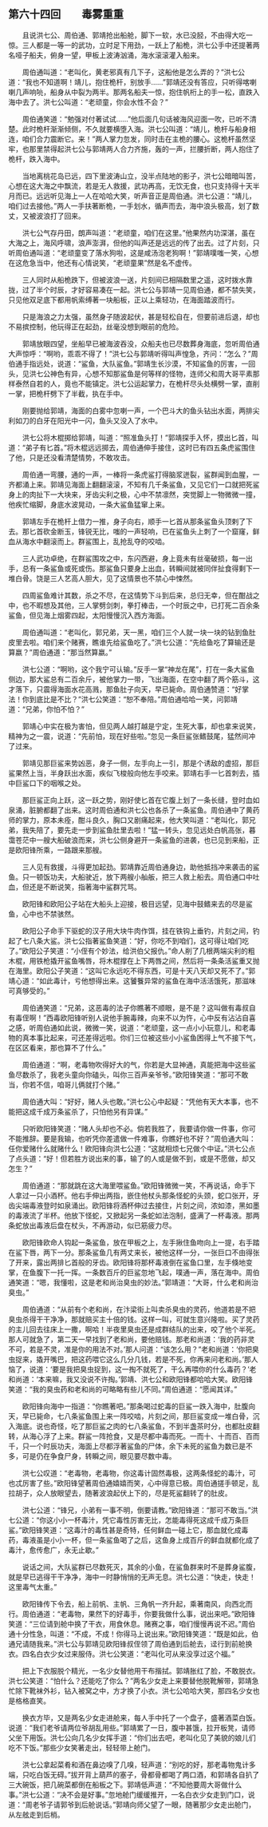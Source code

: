## 第六十四回　　毒雾重重

　　且说洪七公、周伯通、郭靖抢出船舱，脚下一软，水已没胫，不由得大吃一惊。三人都是一等一的武功，立时足下用劲，一跃上了船桅，洪七公手中还提著两名哑子船夫，俯身一望，甲板上波涛汹涌，海水滚滚灌入船来。

　　周伯通叫道：“老叫化，黄老邪真有几下子，这船他是怎么弄的？”洪七公道：“我也不知道啊！靖儿，抱住桅杆，别放手……”郭靖还没有答应，只听得喀喇喇几声响喨，船身从中裂为两半。那两名船夫一惊，抱住帆桁上的手一松，直跌入海中去了。洪七公叫道：“老顽童，你会水性不会？”

　　周伯通笑道：“勉强对付著试试……”他后面几句话被海风迎面一吹，已听不清楚。此时桅杆渐渐倾侧，不久就要横堕入海。洪七公叫道：“靖儿，桅杆与船身相连，咱们合力震断它。来！”两人掌力忽发，同时击在主桅的腰心。这桅杆虽然坚牢，也那里禁得起洪七公与郭靖两人合力齐施，轰的一声，拦腰折断，两人抱住了桅杆，跌入海中。

　　当地离桃花岛已远，四下里波涛山立，没半点陆地的影子，洪七公暗暗叫苦，心想在这大海之中飘流，若是无人救援，武功再高，无饮无食，也只支持得十天半月而已。远远听见海上一人在哈哈大笑，听声音正是周伯通。洪七公道：“靖儿，咱们过去接他。”两人一手扶著断桅，一手划水，循声而去，海中浪头极高，划了数丈，又被波浪打了回来。

　　洪七公气存丹田，朗声叫道：“老顽童，咱们在这里。”他果然内功深湛，虽在大海之上，海风呼啸，浪声澎湃，但他的叫声还是远远的传了出去。过了片刻，只听周伯通叫道：“老顽童变了落水狗啦，这是咸汤泡老狗啊！”郭靖噗嗤一笑，心想在这危急当中，他还有心情说笑，“老顽童果”然是名不虚传。

　　三人同时从船桅跌下，但被波浪一送，片刻间已相隔数里之遥，这时拨水靠拢，过了半个时辰，才好容易凑在一起。洪七公与郭靖一见周伯通，都不禁失笑，只见他双足底下都用帆索缚著一块船板，正以上乘轻功，在海面踏波而行。

　　只是海浪之力太强，虽然身子随波起伏，甚是轻松自在，但要前进后退，却也不易摈控制，他玩得正在起劲，丝毫没想到眼前的危险。

　　郭靖放眼四望，坐船早已被海波吞没，众船夫也已尽数葬身海底，忽听周伯通大声惊呼：“啊哟，乖乖不得了！”洪七公与郭靖听得叫声惶急，齐问：“怎么？”周伯通手指远处，说道：“鲨鱼，大队鲨鱼。”郭靖生长沙漠，不知鲨鱼的厉害，一回头，见洪七公神色有异，心想不知那鲨鱼是何等样的怪物，连师父和周大哥平素那样泰然自若的人，竟也不能镇定。洪七公运起掌力，在桅杆尽头处横劈一掌，直削一掌，把桅杆劈下了半截，执在手中。

　　刚要抛给郭靖，海面的白雾中忽喇一声，一个巴斗大的鱼头钻出水面，两排尖利如刀的白牙在阳光中一闪，鱼头又没入了水中。

　　洪七公将木棍掷给郭靖，叫道：“照准鱼头打！”郭靖探手入怀，摸出匕首，叫道：“弟子有匕首。”将木棍远远掷去，周伯通伸手接住，这时已有四五条虎鲨围住了他，只是还没看清楚情势，不敢攻击。

　　周伯通一弯腰，通的一声，一棒将一条虎鲨打得脑浆迸裂，鲨群闻到血腥，一齐都涌上来。郭靖见海面上翻翻滚滚，不知有几千条鲨鱼，又见它们一口就把死鲨身上的肉扯下一大块来，牙齿尖利之极，心中不禁凛然，突觉脚上一物微微一撞，他疾忙缩脚，身底水波晃动，一条大鲨鱼猛窜上来。

　　郭靖左手在桅杆上借力一推，身子向右，顺手一匕首从那条鲨鱼头顶剌了下去。那匕首砍金断玉，锋锐无比，嗤的一声轻响，已在鲨鱼头上刺了一个窟窿，鲜血从海水中翻滚而上。群鲨围上，乱抢乱夺的咬啮。

　　三人武功卓绝，在群鲨围攻之中，东闪西避，身上竟未有丝毫破损，每一出手，总有一条鲨鱼或死或伤。那鲨鱼只要身上出血，转瞬间就被同伴扯食得剩下一堆白骨。饶是三人艺高人胆大，见了这情景也不禁心中悚然。

　　四周鲨鱼难计其数，杀之不尽，在这情势下斗到后来，总归无幸，但在酣战之中，也不暇想及其他，三人掌劈剑刺，拳打棒击，一个时辰之中，已打死二百余条鲨鱼，但见海上烟雾四起，太阳慢慢沉入西方海面。

　　周伯通叫道：“老叫化，郭兄弟，天一黑，咱们三个人就一块一块的钻到鱼肚皮里去啦。咱们来个赌赛，瞧谁先给鲨鱼吃了。”洪七公道：“先给鱼吃了算输还是算嬴？”周伯通道：“那当然算嬴。”

　　洪七公道：“啊哟，这个我宁可认输。”反手一掌“神龙在尾”，打在一条大鲨鱼侧边，那大鲨总有二百余斤，被他掌力一带，飞出海面，在空中翻了两个筋斗，这才落下，只震得海面水花高溅，那鱼肚子向天，早已毙命。周伯通赞道：“好掌法！你到底比是不比？”洪七公笑道：“恕不奉陪。”周伯通哈哈一笑，问郭靖道：“兄弟，你怕不怕？”

　　郭靖心中实在极为害怕，但见两人越打越是宁定，生死大事，却也拿来说笑，精神为之一震，说道：“先前怕，现在好些啦。”忽见一条巨鲨张鳍鼓尾，猛然间冲了过来。

　　郭靖见那巨鲨来势凶恶，身子一侧，左手向上一引，那是个诱敌的虚招，那巨鲨果然上当，半身跃出水面，疾似飞梭般向他左手咬来。郭靖右手一匕首刺去，插中巨鲨口下的咽喉之处。

　　那巨鲨正向上跃，这一跃之势，刚好使匕首在它腹上划了一条长缝，登时血如泉涌，脏腑都翻了出来。这时周伯通和洪七公也各杀了一条鲨鱼。周伯通中了黄药师的掌力，原本未痊，酣斗良久，胸口又剧痛起来，他大笑叫道：“老叫化，郭兄弟，我失陪了，要先走一步到鲨鱼肚里去啦！”猛一转头，忽见远处白帆高张，暮霭苍茫中一艘大船破浪而来，洪七公侧身避开一条鲨鱼的进袭，也已见到来船，正是欧阳锋所乘，一路跟来那艘。

　　三人见有救援，斗得更加起劲。郭靖靠近周伯通身边，助他抵挡冲来袭击的鲨鱼。只一顿饭功夫，大船驶近，放下两艘小舢舨，把三人救上船去。周伯通口中吐血，但还是不断说笑，指著海中鲨群咒骂。

　　欧阳锋和欧阳公子站在大船头上迎接，极目远望，见海中鼓鳍来去的尽是鲨鱼，心中也不禁骇然。

　　欧阳公子命手下驱蛇的汉子用大块牛肉作饵，挂在铁钩上垂钓，片刻之间，钓起了七八条大鲨。洪七公指著鲨鱼笑道：“好，你吃不到咱们，这可得让咱们吃了。”欧阳公子笑道：“小侄有个妙法，给洪伯父报仇。”命人削了几根两端尖利的粗木棍，用铁枪撬开鲨鱼嘴唇，将木棍撑在上下两唇之间，然后将一条条活鲨重又抛在海里。欧阳公子笑道：“这叫它永远吃不得东西，可是十天八天却又死不了。”郭靖心道：“如此毒计，亏他想得出来。这饕餮异常的鲨鱼在海中活活饿死，那滋味可真够受的。”

　　周伯通笑道：“兄弟，这恶毒的法子你瞧著不顺眼，是不是？这叫做有毒叔自有毒侄啊！”西毒欧阳锋听别人说他手腕毒辣，向来不以为忤，心中反有沾沾自喜之感，听周伯通如此说，微微一笑，说道：“老顽童，这一点小小玩意儿，和老毒物的真本事比起来，可还差得远啦。你们三位被这些小小鲨鱼困得上气不接下气，在区区看来，那也算不了什么。”

　　周伯通道：“啊，老毒物吹得好大的气，你若是大显神通，真能把海中这些鲨鱼尽数杀了，我老头童向你磕头，叫你三百声亲爷爷。”欧阳锋笑道：“那可不敢当，你若不信，咱哥儿俩就打个赌。”

　　周伯通大叫：“好好，赌人头也敢。”洪七公心中起疑：“凭他有天大本事，也不能把这成千成万条鲨杀了，只怕他另有异谋。”

　　只听欧阳锋笑道：“赌人头却也不必。倘若我胜了，我要请你做一件事，你可不能推辞。要是我输，也听凭你差遣做一件难事，你瞧好也不好？”周伯通大叫：任你爱赌什么就赌什么！欧阳锋向洪七公道：“这就相烦七兄做个中证。”洪七公点了点头道：“好！但若胜方说出来的事，输了的人或是做不到，或是不愿做，却又怎生？”

　　周伯通道：“那就跳在这大海里喂鲨鱼。”欧阳锋微微一笑，不再说话，命手下人拿过一只小酒杯。他右手伸出两指，嵌住他杖头那条怪蛇的头颈，蛇口张开，牙齿尖端毒液登时如泉涌出。欧阳锋将酒杯伸过去接住，片刻之间，浓如漆，黑如墨的毒液流了半杯。他放下怪蛇，又掀起另一条蛇如法泡制，盛满了一杯毒液。那两条蛇放出毒液后盘在杖头，不再游动，似已筋疲力尽。

　　欧阳锋欧命人钩起一条鲨鱼，放在甲板之上，左手揪住鱼吻向上一提，右手踏在鲨下唇，两下一分。那条鲨鱼几有两丈来长，被他这样一分，一张巨口不由得张了开来，露出两排匕首般的牙齿。欧阳锋将那杯毒液倒在鲨鱼口里，左手倏地变掌，在鱼腹下一托一挥。一条数百斤的巨鲨忽地飞起，噗通一声，落在海中。周伯通笑道：“嗯，我懂啦，这是老和尚治臭虫的妙法。”郭靖道：“大哥，什么老和尚治臭虫。”

　　周伯通道：“从前有个老和尚，在汴梁街上叫卖杀臭虫的灵药，他道若是不把臭虫杀得干干净净，那就赔买主十倍的钱。这样一叫，可就生意兴隆啦。买了灵药的主儿回去往床上一撒，啊哈！半夜里臭虫还是成群结队的出来，咬了他个半死。那人可就急了，第二天一早找到了老和尚，要他赔钱。那老和尚道：‘我的药非灵不可，若是不灵，准是你的用法不对。’那人问道：“该怎么用？”老和尚道：‘你把臭虫捉来，撬开嘴巴，把这药喂它这么几分几钱，若是不死，你再来问老和尚。’那人恼了，说道：‘要是我把臭虫捉到，这一掏不就死了，干么再喂你的什么毒药？’老和尚道：‘本来嘛，我又没说不许掏。’郭靖、洪七公和欧阳锋都哈哈大笑。欧阳锋笑道：“我的臭虫药和老和尚的可略略有些儿不同。”周伯通道：“愿闻其详。”

　　欧阳锋向海中一指道：“你瞧著吧。”那条喝过蛇毒的巨鲨一跌入海中，肚腹向天，早已毙命，七八条鲨鱼围上来一阵咬啮，片刻之间，那巨鲨变成一堆白骨，沉入海底。说也奇怪，吃了那巨鲨之肉的七八条鲨鱼，不到半盏茶时分，也都肚皮翻转，从海心浮了上来。群鲨一阵抢食，又是尽都中毒而死。一而十、十而百、百而千，只一个时辰功夫，海面上尽都浮著鲨鱼的尸体，余下未死的鲨鱼为数已是不多，可是仍在争食尸身，转瞬之间，眼见要尽数中毒。

　　洪七公叹道：“老毒物，老毒物，你这毒计固然毒极，这两条怪蛇的毒汁，可也忒厉害了些。”欧阳锋望著周伯通嬉嬉而笑，心中得意已极。周伯通搓手顿足，乱拉胡子，众人放眼望去，随著波浪起伏上下的，尽是死鲨翻转了的肚皮。

　　洪七公道：“锋兄，小弟有一事不明，倒要请教。”欧阳锋道：“那可不敢当。”洪七公道：“你这小小一杯毒汁，凭它毒性厉害无比，怎能毒得死这成千成万条巨鲨。”欧阳锋笑道：“这毒汁的毒性甚是奇特，任何鲜血一碰上它，那血就化成毒药，毒液虽是小小一杯，但一条鲨鱼喝了之后，这鱼身上成百斤的鲜血就都化成了毒汁，愈传愈广，永无止歇。”

　　说话之间，大队鲨群已尽数死灭，其余的小鱼，在鲨鱼群来时不是葬身鲨腹，就是早已逃得干干净净，海中一时静悄悄的无声无息。洪七公道：“快走，快走！这里毒气太重。”

　　欧阳锋传下令去，船上前帆、主帆、三角帆一齐升起，乘著南风，向西北而行。周伯通道：“老毒物，果然下的好毒手，你要我做什么事，说出来吧。”欧阳锋笑道：“三位请到舱中换了干衣，用食休息。赌赛之事，咱们慢慢再说不迟。”周伯通十分性急，叫道：“不成，不成！你得马上说出来。”欧阳锋笑道：“既是如此，伯通兄请随我来。”洪七公与郭靖见欧阳锋叔侄领了周伯通到后舱去，迳行到前舱换衣。四名白衣少女过来服侍。洪七公笑道：“老叫化可从来没享过这个福。”

　　把上下衣服脱个精光，一名少女替他用干布揩拭。郭靖胀红了脸，不敢脱衣。洪七公笑道：“怕什么？还能吃了你么？”两名少女走上来要替他脱靴解带，郭靖急忙除下靴袜外衫，钻入被窝之中，方才换了小衣。洪七公哈哈大笑，那四名少女也是格格直笑。

　　换衣方毕，又是两名少女走进舱来，每人手中托了一个盘子，盛著酒菜白饭。说道：“我们老爷请两位爷胡乱用些。”郭靖累了一日，腹中甚饿，拉开板凳，请师父坐下用饭。洪七公向几名少女挥手道：“你们出去吧，老叫化见了美貌的娘儿们吃不下饭。”那些少女笑著走出，轻轻带上舱门。

　　洪七公拿起菜肴和酒在鼻边嗅了几嗅，轻声道：“别吃的好，那老毒物鬼计多端，只吃白饭无碍。”拔开背上葫芦的塞子，骨都骨都喝了两口酒，和郭靖各自扒了三大碗饭，把几碗菜都倒在船板之下。郭靖低声道：“不知他要周大哥做什么事。”洪七公道：“决不会是好事。”忽地舱门缓缓推开，一名白衣少女走到门口，说道：“周老爷子请郭爷到后舱说话。”郭靖向师父望了一眼，随著那少女走出舱门，从左舷走到后梢。